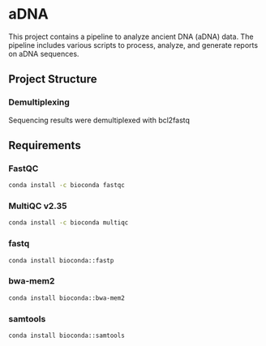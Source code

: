 # aDNA

This project contains a pipeline to analyze ancient DNA (aDNA) data. The pipeline includes various scripts to process, analyze, and generate reports on aDNA sequences.

## Project Structure

### Demultiplexing  
Sequencing results were demultiplexed with bcl2fastq  


## Requirements

### FastQC
```bash
conda install -c bioconda fastqc 
```

### MultiQC v2.35
```bash
conda install -c bioconda multiqc
```

### fastq  
```bash
conda install bioconda::fastp
```

### bwa-mem2
```bash
conda install bioconda::bwa-mem2
```

### samtools
```bash
conda install bioconda::samtools
```
